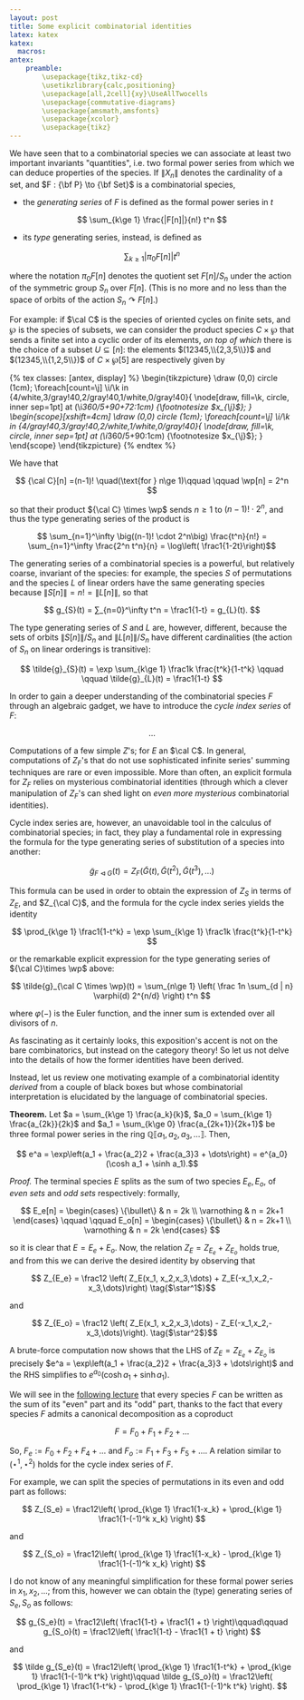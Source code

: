 ```yaml
---
layout: post
title: Some explicit combinatorial identities
latex: katex
katex:
  macros:
antex:
    preamble:
        \usepackage{tikz,tikz-cd}
        \usetikzlibrary{calc,positioning}
        \usepackage[all,2cell]{xy}\UseAllTwocells
        \usepackage{commutative-diagrams}
        \usepackage{amsmath,amsfonts}
        \usepackage{xcolor}
        \usepackage{tikz}
---
```


We have seen that to a combinatorial species we can associate at least two important invariants "quantities", i.e. two formal power series from which we can deduce properties of the species. If $\|X_n\|$ denotes the cardinality of a set, and $F : {\bf P} \to {\bf Set}$ is a combinatorial species,

- the *generating series* of $F$ is defined as the formal power series in $t$

$$ \sum_{k\ge 1} \frac{|F[n]|}{n!} t^n $$

- its *type* generating series, instead, is defined as

$$ \sum_{k\ge 1} |\pi_0 F[n]| t^n $$

where the notation $\pi_0 F[n]$ denotes the quotient set $F[n]/S_n$ under the action of the symmetric group $S_n$ over $F[n]$. (This is no more and no less than the space of orbits of the action $S_n \curvearrowright F[n]$.)

For example: if $\cal C$ is the species of oriented cycles on finite sets, and $\wp$ is the species of subsets, we can consider the product species $C\times \wp$ that sends a finite set into a cyclic order of its elements, *on top of which* there is the choice of a subset $U\subseteq[n]$: the elements $(12345,\\{2,3,5\\})$ and $(12345,\\{1,2,5\\})$ of $C\times \wp[5]$ are respectively given by

{% tex classes: [antex, display] %}
\begin{tikzpicture}
\draw (0,0) circle (1cm);
\foreach[count=\j] \i/\k in {4/white,3/gray!40,2/gray!40,1/white,0/gray!40}{
  \node[draw, fill=\k, circle, inner sep=1pt] at (\i*360/5+90+72:1cm) {\footnotesize $x_{\j}$};
  }
\begin{scope}[xshift=4cm]
\draw (0,0) circle (1cm);
\foreach[count=\j] \i/\k in {4/gray!40,3/gray!40,2/white,1/white,0/gray!40}{
  \node[draw, fill=\k, circle, inner sep=1pt] at (\i*360/5+90:1cm) {\footnotesize $x_{\j}$};
  }
\end{scope}
\end{tikzpicture}
{% endtex %}

We have that

$$ {\cal C}[n] =(n-1)! \quad(\text{for } n\ge 1)\qquad \qquad \wp[n] = 2^n $$

so that their product ${\cal C} \times \wp$ sends $n\ge 1$ to $(n-1)! \cdot 2^n$, and thus the type generating series of the product is

$$ \sum_{n=1}^\infty \big((n-1)! \cdot 2^n\big) \frac{t^n}{n!} = \sum_{n=1}^\infty \frac{2^n t^n}{n} = \log\left( \frac1{1-2t}\right)$$

The generating series of a combinatorial species is a powerful, but relatively coarse, invariant of the species: for example, the species $S$ of permutations and the species $L$ of linear orders have the same generating species because $\|{S}[n]\| = n! = \| {L}[n] \|$, so that

$$ g_{S}(t) = ∑_{n=0}^\infty t^n = \frac1{1-t} = g_{L}(t). $$

The type generating series of $S$ and $L$ are, however, different, because the sets of orbits $\|{S}[n]\| / S_n$ and $\| {L}[n] \| / S_n$ have different cardinalities (the action of $S_n$ on linear orderings is transitive):

$$ \tilde{g}_{S}(t) = \exp \sum_{k\ge 1} \frac1k \frac{t^k}{1-t^k} \qquad \qquad  \tilde{g}_{L}(t) = \frac1{1-t} $$

In order to gain a deeper understanding of the combinatorial species $F$ through an algebraic gadget, we have to introduce the *cycle index series* of $F$:

$$ \dots $$

Computations of a few simple $Z$'s; for $E$ an $\cal C$. In general, computations of $Z_F$'s that do not use sophisticated infinite series' summing techniques are rare or even impossible. More than often, an explicit formula for $Z_F$ relies on mysterious combinatorial identities (through which a clever manipulation of $Z_F$'s can shed light on *even more mysterious* combinatorial identities).

Cycle index series are, however, an unavoidable tool in the calculus of combinatorial species; in fact, they play a fundamental role in expressing the formula for the type generating series of substitution of a species into another:

$$ \tilde{g}_{F \triangleleft G}(t) = Z_F(\tilde G(t), \tilde G(t^2), \tilde G(t^3),\dots) $$

This formula can be used in order to obtain the expression of $Z_{S}$ in terms of $Z_E$, and $Z_{\cal C}$, and the formula for the cycle index series yields the identity

$$ \prod_{k\ge 1} \frac1{1-t^k} = \exp \sum_{k\ge 1} \frac1k \frac{t^k}{1-t^k} $$

or the remarkable explicit expression for the type generating series of ${\cal C}\times \wp$ above:

$$ \tilde{g}_{\cal C \times \wp}(t) = \sum_{n\ge 1} \left( \frac 1n \sum_{d | n} \varphi(d) 2^{n/d} \right) t^n $$

where $\varphi(-)$ is the Euler function, and the inner sum is extended over all divisors of $n$.

As fascinating as it certainly looks, this exposition's accent is not on the bare combinatorics, but instead on the category theory! So let us not delve into the details of how the former identities have been derived.

Instead, let us review one motivating example of a combinatorial identity *derived* from a couple of black boxes but whose combinatorial interpretation is elucidated by the language of combinatorial species.

**Theorem.** Let $a = \sum_{k\ge 1} \frac{a_k}{k}$, $a_0 = \sum_{k\ge 1} \frac{a_{2k}}{2k}$ and $a_1 = \sum_{k\ge 0} \frac{a_{2k+1}}{2k+1}$ be three formal power series in the ring $\mathbb{Q}\llbracket a_1, a_2, a_3,\dots\rrbracket$. Then,

$$ e^a = \exp\left(a_1 + \frac{a_2}2 + \frac{a_3}3 + \dots\right) = e^{a_0}(\cosh a_1 + \sinh a_1).$$

*Proof.* The terminal species $E$ splits as the sum of two species $E_e, E_o$, of *even sets* and *odd sets* respectively: formally,

$$ E_e[n] = \begin{cases} \{\bullet\} & n = 2k \\ \varnothing & n = 2k+1 \end{cases} \qquad \qquad
E_o[n] = \begin{cases} \{\bullet\} & n = 2k+1 \\ \varnothing & n = 2k \end{cases} $$

so it is clear that $E = E_e + E_o$. Now, the relation $Z_E = Z_{E_e} + Z_{E_o}$ holds true, and from this we can derive the desired identity by observing that

$$ Z_{E_e} = \frac12 \left( Z_E(x_1, x_2,x_3,\dots) + Z_E(-x_1,x_2,-x_3,\dots)\right) \tag{$\star^1$}$$

and

$$ Z_{E_o} = \frac12 \left( Z_E(x_1, x_2,x_3,\dots) - Z_E(-x_1,x_2,-x_3,\dots)\right). \tag{$\star^2$}$$

A brute-force computation now shows that the LHS of $Z_E = Z_{E_e} + Z_{E_o}$ is precisely $e^a = \exp\left(a_1 + \frac{a_2}2 + \frac{a_3}3 + \dots\right)$ and the RHS simplifies to $e^{a_0}(\cosh a_1 + \sinh a_1)$.

We will see in the [following lecture]() that every species $F$ can be written as the sum of its "even" part and its "odd" part, thanks to the fact that every species $F$ admits a canonical decomposition as a coproduct

$$ F = F_0 + F_1 + F_2 + \dots $$

So, $F_e := F_0 + F_2 + F_4 +\dots$ and $F_o := F_1 + F_3 + F_5 + \dots$. A relation similar to $(\star^1, \star^2)$ holds for the cycle index series of $F$.

For example, we can split the species of permutations in its even and odd part as follows:

$$ Z_{S_e} = \frac12\left( \prod_{k\ge 1} \frac1{1-x_k} + \prod_{k\ge 1} \frac1{1-(-1)^k x_k} \right) $$

and

$$ Z_{S_o} = \frac12\left( \prod_{k\ge 1} \frac1{1-x_k} - \prod_{k\ge 1} \frac1{1-(-1)^k x_k} \right) $$

I do not know of any meaningful simplification for these formal power series in $x_1,x_2,\dots$; from this, however we can obtain the (type) generating series of $S_e, S_o$ as follows:

$$ g_{S_e}(t) = \frac12\left( \frac1{1-t} + \frac1{1 + t} \right)\qquad\qquad
g_{S_o}(t) = \frac12\left( \frac1{1-t} - \frac1{1 + t} \right)
$$

and

$$ \tilde g_{S_e}(t) = \frac12\left( \prod_{k\ge 1} \frac1{1-t^k} + \prod_{k\ge 1} \frac1{1-(-1)^k t^k} \right)\qquad
\tilde g_{S_o}(t) = \frac12\left( \prod_{k\ge 1} \frac1{1-t^k} - \prod_{k\ge 1} \frac1{1-(-1)^k t^k} \right).
$$
